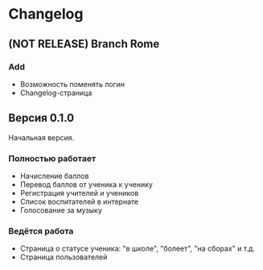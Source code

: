 # Changelog

## (NOT RELEASE) Branch Rome

### Add

- Возможность поменять логин
- Changelog-страница

## Версия 0.1.0

Начальная версия.

### Полностью работает

- Начисление баллов
- Перевод баллов от ученика к ученику
- Регистрация учителей и учеников
- Список воспитателей в интернате
- Голосование за музыку

### Ведётся работа

- Страница о статусе ученика: "в школе", "болеет", "на сборах" и т.д.
- Страница пользователей
